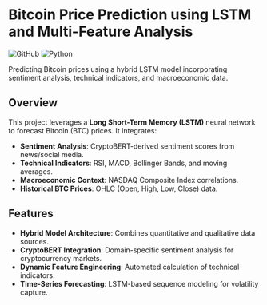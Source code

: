 # Bitcoin Price Prediction using LSTM and Multi-Feature Analysis

![GitHub](https://img.shields.io/github/license/KaHimFu/BTC-prediction)
![Python](https://img.shields.io/badge/python-3.8%2B-blue)

Predicting Bitcoin prices using a hybrid LSTM model incorporating sentiment analysis, technical indicators, and macroeconomic data.

## Overview
This project leverages a **Long Short-Term Memory (LSTM)** neural network to forecast Bitcoin (BTC) prices. It integrates:
- **Sentiment Analysis**: CryptoBERT-derived sentiment scores from news/social media.
- **Technical Indicators**: RSI, MACD, Bollinger Bands, and moving averages.
- **Macroeconomic Context**: NASDAQ Composite Index correlations.
- **Historical BTC Prices**: OHLC (Open, High, Low, Close) data.

## Features
- **Hybrid Model Architecture**: Combines quantitative and qualitative data sources.
- **CryptoBERT Integration**: Domain-specific sentiment analysis for cryptocurrency markets.
- **Dynamic Feature Engineering**: Automated calculation of technical indicators.
- **Time-Series Forecasting**: LSTM-based sequence modeling for volatility capture.
